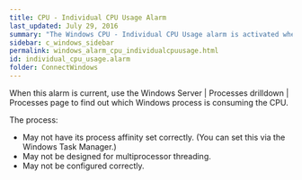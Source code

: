 ```yaml
---
title: CPU - Individual CPU Usage Alarm
last_updated: July 29, 2016
summary: "The Windows CPU - Individual CPU Usage alarm is activated when the average CPU utilization of a single processor exceeds a threshold. This value is taken over a specific number of background collections. Sustained high CPU utilization of a single processor on multiprocessor systems indicates that process threading may not be functioning efficiently."
sidebar: c_windows_sidebar
permalink: windows_alarm_cpu_individualcpuusage.html
id: individual_cpu_usage.alarm
folder: ConnectWindows
---
```




When this alarm is current, use the Windows Server \| Processes drilldown \| Processes page to find out which Windows process is consuming the CPU.

The process:

* May not have its process affinity set correctly. (You can set this via the Windows Task Manager.)
* May not be designed for multiprocessor threading.
* May not be configured correctly.

